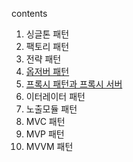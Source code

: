 contents


1. 싱글톤 패턴
2. 팩토리 패턴
3. 전략 패턴
4. [옵저버 패턴](https://github.com/Albatross53/CSstudy/blob/main/1.%20%EB%94%94%EC%9E%90%EC%9D%B8%ED%8C%A8%ED%84%B4/%EC%98%B5%EC%A0%80%EB%B2%84%ED%8C%A8%ED%84%B4.pdf)
5. [프록시 패턴과 프록시 서버](https://github.com/Albatross53/CSstudy/blob/main/1.%20%EB%94%94%EC%9E%90%EC%9D%B8%ED%8C%A8%ED%84%B4/%ED%94%84%EB%A1%9D%EC%8B%9C%ED%8C%A8%ED%84%B4%EA%B3%BC_%ED%94%84%EB%A1%9D%EC%8B%9C%EC%84%9C%EB%B2%84.pdf)
6. 이터레이터 패턴
7. 노출모듈 패턴
8. MVC 패턴 
9. MVP 패턴
10. MVVM 패턴

